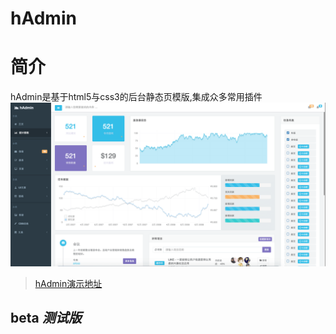 
# hAdmin

# 简介
hAdmin是基于html5与css3的后台静态页模版,集成众多常用插件
![名称](./img/1.png)
> [hAdmin演示地址](https://fzninja.github.io/demo/hAdmin/#)


## beta _测试版_



